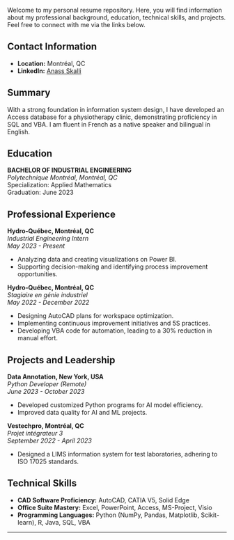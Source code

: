 
Welcome to my personal resume repository. Here, you will find information about my professional background, education, technical skills, and projects. Feel free to connect with me via the links below.

## Contact Information

- **Location:** Montréal, QC
- **LinkedIn:** [Anass Skalli](https://www.linkedin.com/in/anass-skalli)

## Summary

With a strong foundation in information system design, I have developed an Access database for a physiotherapy clinic, demonstrating proficiency in SQL and VBA. I am fluent in French as a native speaker and bilingual in English.

## Education

**BACHELOR OF INDUSTRIAL ENGINEERING**  
_Polytechnique Montréal, Montréal, QC_  
Specialization: Applied Mathematics  
Graduation: June 2023

## Professional Experience

**Hydro-Québec, Montréal, QC**  
_Industrial Engineering Intern_  
_May 2023 - Present_
- Analyzing data and creating visualizations on Power BI.
- Supporting decision-making and identifying process improvement opportunities.

**Hydro-Québec, Montréal, QC**  
_Stagiaire en génie industriel_  
_May 2022 - December 2022_
- Designing AutoCAD plans for workspace optimization.
- Implementing continuous improvement initiatives and 5S practices.
- Developing VBA code for automation, leading to a 30% reduction in manual effort.

## Projects and Leadership

**Data Annotation, New York, USA**  
_Python Developer (Remote)_  
_June 2023 - October 2023_
- Developed customized Python programs for AI model efficiency.
- Improved data quality for AI and ML projects.

**Vestechpro, Montréal, QC**  
_Projet intégrateur 3_  
_September 2022 - April 2023_
- Designed a LIMS information system for test laboratories, adhering to ISO 17025 standards.

## Technical Skills

- **CAD Software Proficiency:** AutoCAD, CATIA V5, Solid Edge
- **Office Suite Mastery:** Excel, PowerPoint, Access, MS-Project, Visio
- **Programming Languages:** Python (NumPy, Pandas, Matplotlib, Scikit-learn), R, Java, SQL, VBA

---

